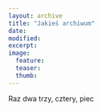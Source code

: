```yaml
---
layout: archive
title: "Jakieś archiwum"
date: 
modified:
excerpt:
image:
  feature:
  teaser:
  thumb:
---
```


Raz dwa trzy, cztery, piec